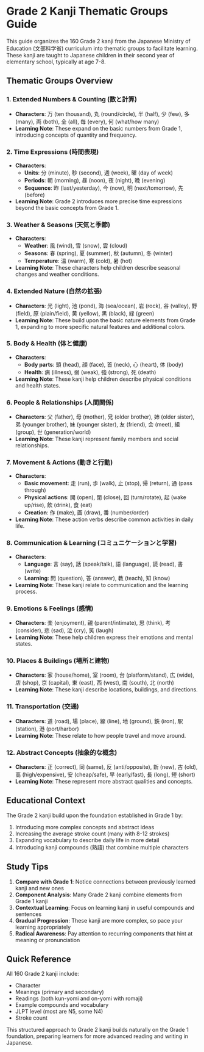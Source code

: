 # Grade 2 Kanji Thematic Groups Guide

This guide organizes the 160 Grade 2 kanji from the Japanese Ministry of Education (文部科学省) curriculum into thematic groups to facilitate learning. These kanji are taught to Japanese children in their second year of elementary school, typically at age 7-8.

## Thematic Groups Overview

### 1. Extended Numbers & Counting (数と計算)
- **Characters**: 万 (ten thousand), 丸 (round/circle), 半 (half), 少 (few), 多 (many), 両 (both), 全 (all), 毎 (every), 何 (what/how many)
- **Learning Note**: These expand on the basic numbers from Grade 1, introducing concepts of quantity and frequency.

### 2. Time Expressions (時間表現)
- **Characters**: 
  - **Units**: 分 (minute), 秒 (second), 週 (week), 曜 (day of week)
  - **Periods**: 朝 (morning), 昼 (noon), 夜 (night), 晩 (evening)
  - **Sequence**: 昨 (last/yesterday), 今 (now), 明 (next/tomorrow), 先 (before)
- **Learning Note**: Grade 2 introduces more precise time expressions beyond the basic concepts from Grade 1.

### 3. Weather & Seasons (天気と季節)
- **Characters**: 
  - **Weather**: 風 (wind), 雪 (snow), 雲 (cloud)
  - **Seasons**: 春 (spring), 夏 (summer), 秋 (autumn), 冬 (winter)
  - **Temperature**: 温 (warm), 寒 (cold), 暑 (hot)
- **Learning Note**: These characters help children describe seasonal changes and weather conditions.

### 4. Extended Nature (自然の拡張)
- **Characters**: 光 (light), 池 (pond), 海 (sea/ocean), 岩 (rock), 谷 (valley), 野 (field), 原 (plain/field), 黄 (yellow), 黒 (black), 緑 (green)
- **Learning Note**: These build upon the basic nature elements from Grade 1, expanding to more specific natural features and additional colors.

### 5. Body & Health (体と健康)
- **Characters**: 
  - **Body parts**: 頭 (head), 顔 (face), 首 (neck), 心 (heart), 体 (body)
  - **Health**: 病 (illness), 弱 (weak), 強 (strong), 死 (death)
- **Learning Note**: These kanji help children describe physical conditions and health states.

### 6. People & Relationships (人間関係)
- **Characters**: 父 (father), 母 (mother), 兄 (older brother), 姉 (older sister), 弟 (younger brother), 妹 (younger sister), 友 (friend), 会 (meet), 組 (group), 世 (generation/world)
- **Learning Note**: These kanji represent family members and social relationships.

### 7. Movement & Actions (動きと行動)
- **Characters**: 
  - **Basic movement**: 走 (run), 歩 (walk), 止 (stop), 帰 (return), 通 (pass through)
  - **Physical actions**: 開 (open), 閉 (close), 回 (turn/rotate), 起 (wake up/rise), 飲 (drink), 食 (eat)
  - **Creation**: 作 (make), 画 (draw), 番 (number/order)
- **Learning Note**: These action verbs describe common activities in daily life.

### 8. Communication & Learning (コミュニケーションと学習)
- **Characters**: 
  - **Language**: 言 (say), 話 (speak/talk), 語 (language), 読 (read), 書 (write)
  - **Learning**: 問 (question), 答 (answer), 教 (teach), 知 (know)
- **Learning Note**: These kanji relate to communication and the learning process.

### 9. Emotions & Feelings (感情)
- **Characters**: 楽 (enjoyment), 親 (parent/intimate), 思 (think), 考 (consider), 悲 (sad), 泣 (cry), 笑 (laugh)
- **Learning Note**: These help children express their emotions and mental states.

### 10. Places & Buildings (場所と建物)
- **Characters**: 家 (house/home), 室 (room), 台 (platform/stand), 広 (wide), 店 (shop), 京 (capital), 東 (east), 西 (west), 南 (south), 北 (north)
- **Learning Note**: These kanji describe locations, buildings, and directions.

### 11. Transportation (交通)
- **Characters**: 道 (road), 場 (place), 線 (line), 地 (ground), 鉄 (iron), 駅 (station), 港 (port/harbor)
- **Learning Note**: These relate to how people travel and move around.

### 12. Abstract Concepts (抽象的な概念)
- **Characters**: 正 (correct), 同 (same), 反 (anti/opposite), 新 (new), 古 (old), 高 (high/expensive), 安 (cheap/safe), 早 (early/fast), 長 (long), 短 (short)
- **Learning Note**: These represent more abstract qualities and concepts.

## Educational Context

The Grade 2 kanji build upon the foundation established in Grade 1 by:

1. Introducing more complex concepts and abstract ideas
2. Increasing the average stroke count (many with 8-12 strokes)
3. Expanding vocabulary to describe daily life in more detail
4. Introducing kanji compounds (熟語) that combine multiple characters

## Study Tips

1. **Compare with Grade 1**: Notice connections between previously learned kanji and new ones
2. **Component Analysis**: Many Grade 2 kanji combine elements from Grade 1 kanji
3. **Contextual Learning**: Focus on learning kanji in useful compounds and sentences
4. **Gradual Progression**: These kanji are more complex, so pace your learning appropriately
5. **Radical Awareness**: Pay attention to recurring components that hint at meaning or pronunciation

## Quick Reference

All 160 Grade 2 kanji include:
- Character
- Meanings (primary and secondary)
- Readings (both kun-yomi and on-yomi with romaji)
- Example compounds and vocabulary
- JLPT level (most are N5, some N4)
- Stroke count

This structured approach to Grade 2 kanji builds naturally on the Grade 1 foundation, preparing learners for more advanced reading and writing in Japanese.
